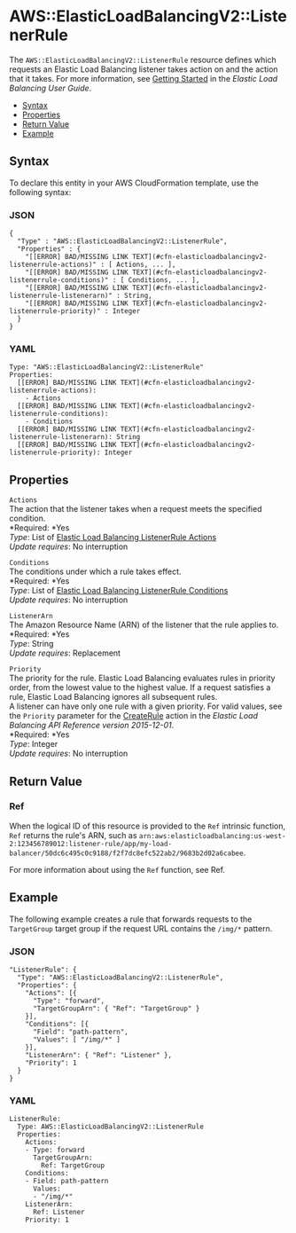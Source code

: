 # AWS::ElasticLoadBalancingV2::ListenerRule<a name="aws-resource-elasticloadbalancingv2-listenerrule"></a>

The `AWS::ElasticLoadBalancingV2::ListenerRule` resource defines which requests an Elastic Load Balancing listener takes action on and the action that it takes\. For more information, see [Getting Started](http://docs.aws.amazon.com/elasticloadbalancing/latest/userguide/load-balancer-getting-started.html) in the *Elastic Load Balancing User Guide*\.


+ [Syntax](#aws-resource-elasticloadbalancingv2-listenerrule-syntax)
+ [Properties](#w3ab2c21c10d599b9)
+ [Return Value](#w3ab2c21c10d599c11)
+ [Example](#w3ab2c21c10d599c13)

## Syntax<a name="aws-resource-elasticloadbalancingv2-listenerrule-syntax"></a>

To declare this entity in your AWS CloudFormation template, use the following syntax:

### JSON<a name="aws-resource-elasticloadbalancingv2-listenerrule-syntax.json"></a>

```
{
  "Type" : "AWS::ElasticLoadBalancingV2::ListenerRule",
  "Properties" : {
    "[[ERROR] BAD/MISSING LINK TEXT](#cfn-elasticloadbalancingv2-listenerrule-actions)" : [ Actions, ... ],
    "[[ERROR] BAD/MISSING LINK TEXT](#cfn-elasticloadbalancingv2-listenerrule-conditions)" : [ Conditions, ... ],
    "[[ERROR] BAD/MISSING LINK TEXT](#cfn-elasticloadbalancingv2-listenerrule-listenerarn)" : String,
    "[[ERROR] BAD/MISSING LINK TEXT](#cfn-elasticloadbalancingv2-listenerrule-priority)" : Integer
  }
}
```

### YAML<a name="aws-resource-elasticloadbalancingv2-listenerrule-syntax.yaml"></a>

```
Type: "AWS::ElasticLoadBalancingV2::ListenerRule"
Properties:
  [[ERROR] BAD/MISSING LINK TEXT](#cfn-elasticloadbalancingv2-listenerrule-actions):
    - Actions
  [[ERROR] BAD/MISSING LINK TEXT](#cfn-elasticloadbalancingv2-listenerrule-conditions):
    - Conditions
  [[ERROR] BAD/MISSING LINK TEXT](#cfn-elasticloadbalancingv2-listenerrule-listenerarn): String
  [[ERROR] BAD/MISSING LINK TEXT](#cfn-elasticloadbalancingv2-listenerrule-priority): Integer
```

## Properties<a name="w3ab2c21c10d599b9"></a>

`Actions`  
The action that the listener takes when a request meets the specified condition\.  
*Required: *Yes  
*Type*: List of [Elastic Load Balancing ListenerRule Actions](aws-properties-elasticloadbalancingv2-listenerrule-actions.md)  
*Update requires*: No interruption

`Conditions`  
The conditions under which a rule takes effect\.  
*Required: *Yes  
*Type*: List of [Elastic Load Balancing ListenerRule Conditions](aws-properties-elasticloadbalancingv2-listenerrule-conditions.md)  
*Update requires*: No interruption

`ListenerArn`  
The Amazon Resource Name \(ARN\) of the listener that the rule applies to\.  
*Required: *Yes  
*Type*: String  
*Update requires*: Replacement

`Priority`  
The priority for the rule\. Elastic Load Balancing evaluates rules in priority order, from the lowest value to the highest value\. If a request satisfies a rule, Elastic Load Balancing ignores all subsequent rules\.  
A listener can have only one rule with a given priority\.
For valid values, see the `Priority` parameter for the [CreateRule](http://docs.aws.amazon.com/elasticloadbalancing/latest/APIReference/API_CreateRule.html) action in the *Elastic Load Balancing API Reference version 2015\-12\-01*\.  
*Required: *Yes  
*Type*: Integer  
*Update requires*: No interruption

## Return Value<a name="w3ab2c21c10d599c11"></a>

### Ref<a name="w3ab2c21c10d599c11b2"></a>

When the logical ID of this resource is provided to the `Ref` intrinsic function, `Ref` returns the rule's ARN, such as `arn:aws:elasticloadbalancing:us-west-2:123456789012:listener-rule/app/my-load-balancer/50dc6c495c0c9188/f2f7dc8efc522ab2/9683b2d02a6cabee`\.

For more information about using the `Ref` function, see Ref\.

## Example<a name="w3ab2c21c10d599c13"></a>

The following example creates a rule that forwards requests to the `TargetGroup` target group if the request URL contains the `/img/*` pattern\.

### JSON<a name="aws-resource-elasticloadbalancingv2-listenerrule-example.json"></a>

```
"ListenerRule": {
  "Type": "AWS::ElasticLoadBalancingV2::ListenerRule",
  "Properties": {
    "Actions": [{
      "Type": "forward",
      "TargetGroupArn": { "Ref": "TargetGroup" }
    }],
    "Conditions": [{
      "Field": "path-pattern",
      "Values": [ "/img/*" ]
    }],
    "ListenerArn": { "Ref": "Listener" },
    "Priority": 1
  }
}
```

### YAML<a name="aws-resource-elasticloadbalancingv2-listenerrule-example.yaml"></a>

```
ListenerRule:
  Type: AWS::ElasticLoadBalancingV2::ListenerRule
  Properties:
    Actions:
    - Type: forward
      TargetGroupArn:
        Ref: TargetGroup
    Conditions:
    - Field: path-pattern
      Values:
      - "/img/*"
    ListenerArn:
      Ref: Listener
    Priority: 1
```